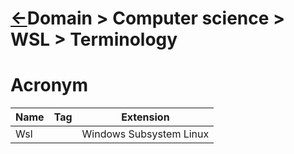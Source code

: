 <head><link rel="stylesheet" href="../../../md.css"/><script src="../../../md.js"></script></head>

[//]: #(Reference)
[Repo_Readme]:   ../README.md
[Topic_Readme]:  ../README.md

[Dind_Whatis]:  ../whatis/dind_whatis.md

# [&larr;][Repo_Readme]Domain > Computer science > WSL > Terminology
# Acronym
|Name|Tag|Extension
|-|-|-|
|Wsl||Windows Subsystem Linux|
<br>
